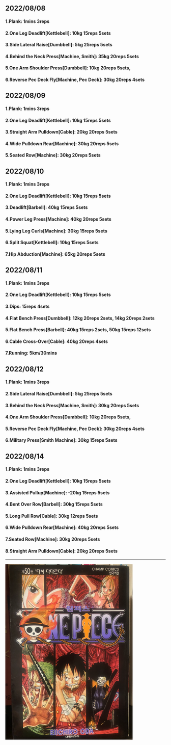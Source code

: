## 2022/08/08
#### 1.Plank: 1mins 3reps
#### 2.One Leg Deadlift\[Kettlebell\]: 10kg 15reps 5sets
#### 3.Side Lateral Raise\[Dumbbell\]: 5kg 25reps 5sets
#### 4.Behind the Neck Press\[Machine, Smith\]: 35kg 20reps 5sets
#### 5.One Arm Shoulder Press\[Dumbbell\]: 10kg 20reps 5sets, 
#### 6.Reverse Pec Deck Fly\[Machine, Pec Deck\]: 30kg 20reps 4sets

## 2022/08/09
#### 1.Plank: 1mins 3reps
#### 2.One Leg Deadlift\[Kettlebell\]: 10kg 15reps 5sets
#### 3.Straight Arm Pulldown\[Cable\]: 20kg 20reps 5sets
#### 4.Wide Pulldown Rear\[Machine\]: 30kg 20reps 5sets
#### 5.Seated Row\[Machine\]: 30kg 20reps 5sets

## 2022/08/10
#### 1.Plank: 1mins 3reps
#### 2.One Leg Deadlift\[Kettlebell\]: 10kg 15reps 5sets
#### 3.Deadlift\[Barbell\]: 40kg 15reps 5sets
#### 4.Power Leg Press\[Machine\]: 40kg 20reps 5sets
#### 5.Lying Leg Curls\[Machine\]: 30kg 15reps 5sets
#### 6.Split Squat\[Kettlebell\]: 10kg 15reps 5sets
#### 7.Hip Abduction\[Machine\]: 65kg 20reps 5sets

## 2022/08/11
#### 1.Plank: 1mins 3reps
#### 2.One Leg Deadlift\[Kettlebell\]: 10kg 15reps 5sets
#### 3.Dips: 15reps 4sets
#### 4.Flat Bench Press\[Dumbbell\]: 12kg 20reps 2sets, 14kg 20reps 2sets
#### 5.Flat Bench Press\[Barbell\]: 40kg 15reps 2sets, 50kg 15reps 12sets
#### 6.Cable Cross-Over\[Cable\]: 40kg 20reps 4sets
#### 7.Running: 5km/30mins

## 2022/08/12
#### 1.Plank: 1mins 3reps
#### 2.Side Lateral Raise\[Dumbbell\]: 5kg 25reps 5sets
#### 3.Behind the Neck Press\[Machine, Smith\]: 30kg 20reps 5sets
#### 4.One Arm Shoulder Press\[Dumbbell\]: 10kg 20reps 5sets, 
#### 5.Reverse Pec Deck Fly\[Machine, Pec Deck\]: 30kg 20reps 4sets
#### 6.Military Press\[Smith Machine\]: 30kg 15reps 5sets

## 2022/08/14
#### 1.Plank: 1mins 3reps
#### 2.One Leg Deadlift\[Kettlebell\]: 10kg 15reps 5sets
#### 3.Assisted Pullup\[Machine\]: -20kg 15reps 5sets
#### 4.Bent Over Row\[Barbell\]: 30kg 15reps 5sets
#### 5.Long Pull Row\[Cable\]: 30kg 12reps 5sets
#### 6.Wide Pulldown Rear\[Machine\]: 40kg 20reps 5sets
#### 7.Seated Row\[Machine\]: 30kg 20reps 5sets
#### 8.Straight Arm Pulldown\[Cable\]: 20kg 20reps 5sets

---
<img src='./_resources/__050.png' width='400px' />
